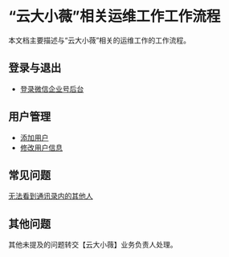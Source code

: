 # “云大小薇”相关运维工作工作流程
本文档主要描述与“云大小薇”相关的运维工作的工作流程。

## 登录与退出
- [登录微信企业号后台](login.md)

## 用户管理

- [添加用户](add-user.md)
- [修改用户信息](modify-user-info.md)


## 常见问题

[无法看到通讯录内的其他人](wufa-kandao-tongxunlu-qitaren.md)


## 其他问题

其他未提及的问题转交【云大小薇】业务负责人处理。